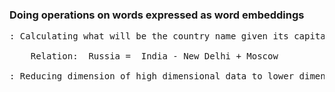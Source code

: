 ### Doing operations on words expressed as word embeddings
<pre>
: Calculating what will be the country name given its capital<br/>
    Relation:  Russia =  India - New Delhi + Moscow <br/>
: Reducing dimension of high dimensional data to lower dimension using PCA
</pre>
